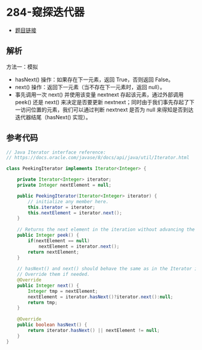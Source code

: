 # 284-窥探迭代器

- [题目链接](https://leetcode-cn.com/problems/peeking-iterator/)

## 解析

方法一：模拟
- hasNext() 操作：如果存在下一元素，返回 True，否则返回 False。
- next() 操作：返回下一元素（当不存在下一元素时，返回 null）。
- 事先调用一次 next() 并使用该变量 nextnext 存起该元素，通过外部调用 peek() 还是 next() 来决定是否要更新 nextnext；同时由于我们事先存起了下一访问位置的元素，我们可以通过判断 nextnext 是否为 null 来得知是否到达迭代器结尾（hasNext() 实现）。


## 参考代码
```Java
// Java Iterator interface reference:
// https://docs.oracle.com/javase/8/docs/api/java/util/Iterator.html

class PeekingIterator implements Iterator<Integer> {

    private Iterator<Integer> iterator;
    private Integer nextElement = null;

	public PeekingIterator(Iterator<Integer> iterator) {
	    // initialize any member here.
	    this.iterator = iterator;
        this.nextElement = iterator.next();
	}
	
    // Returns the next element in the iteration without advancing the iterator.
	public Integer peek() {
        if(nextElement == null)
            nextElement = iterator.next();
        return nextElement;
	}
	
	// hasNext() and next() should behave the same as in the Iterator interface.
	// Override them if needed.
	@Override
	public Integer next() {
	    Integer tmp = nextElement;
        nextElement = iterator.hasNext()?iterator.next():null;
        return tmp;
	}
	
	@Override
	public boolean hasNext() {
	    return iterator.hasNext() || nextElement != null;
	}
}
```
